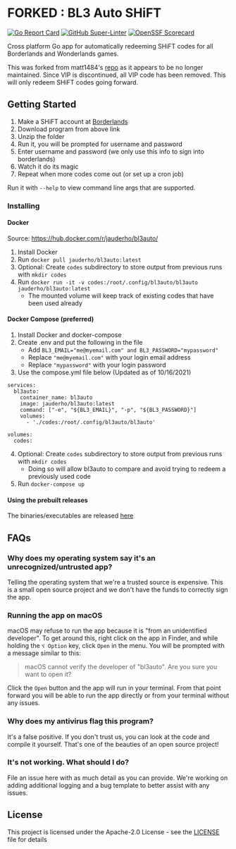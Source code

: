 # FORKED : BL3 Auto SHiFT

[![Go Report Card](https://goreportcard.com/badge/github.com/jauderho/bl3auto)](https://goreportcard.com/report/github.com/jauderho/bl3auto)
[![GitHub Super-Linter](https://github.com/jauderho/bl3auto/workflows/Lint%20Code%20Base/badge.svg)](https://github.com/jauderho/bl3auto/actions/workflows/linter.yml)
[![OpenSSF Scorecard](https://api.securityscorecards.dev/projects/github.com/jauderho/bl3auto/badge)](https://securityscorecards.dev/viewer/?uri=github.com/jauderho/bl3auto)

Cross platform Go app for automatically redeeming SHiFT codes
for all Borderlands and Wonderlands games.

This was forked from matt1484's [repo](https://github.com/matt1484/bl3_auto_vip) as it appears to be no longer maintained. Since VIP is discontinued, all VIP code has been removed. This will only redeem SHiFT codes going forward.


## Getting Started

1. Make a SHiFT account at [Borderlands](https://borderlands.com/)
2. Download program from above link
3. Unzip the folder
4. Run it, you will be prompted for username and password
5. Enter username and password (we only use this info to sign into borderlands)
6. Watch it do its magic
7. Repeat when more codes come out (or set up a cron job)


Run it with `--help` to view command line args that are supported.

### Installing

#### Docker
Source: https://hub.docker.com/r/jauderho/bl3auto/
1. Install Docker
2. Run `docker pull jauderho/bl3auto:latest`
3. Optional: Create `codes` subdirectory to store output from previous runs with `mkdir codes`
4. Run `docker run -it -v codes:/root/.config/bl3auto/bl3auto jauderho/bl3auto:latest`
    + The mounted volume will keep track of existing codes that have been used already

#### Docker Compose (preferred)
1. Install Docker and docker-compose
2. Create .env and put the following in the file
    + Add `BL3_EMAIL="me@myemail.com" and BL3_PASSWORD="mypassword"`
    + Replace `"me@myemail.com"` with your login email address
    + Replace `"mypassword"` with your login password
3. Use the compose.yml file below (Updated as of 10/16/2021)

```
services:
  bl3auto:
    container_name: bl3auto
    image: jauderho/bl3auto:latest
    command: ["-e", "${BL3_EMAIL}", "-p", "${BL3_PASSWORD}"]
    volumes:
      - './codes:/root/.config/bl3auto/bl3auto'

volumes:
  codes:
```

4. Optional: Create `codes` subdirectory to store output from previous runs with `mkdir codes`
    + Doing so will allow bl3auto to compare and avoid trying to redeem a previously used code
5. Run `docker-compose up`

#### Using the prebuilt releases
The binaries/executables are released
[here](https://github.com/jauderho/bl3auto/releases)

## FAQs

### Why does my operating system say it's an unrecognized/untrusted app?
Telling the operating system that we're a trusted source is expensive.
This is a small open source project and we don't have the funds to correctly
sign the app.

### Running the app on macOS
macOS may refuse to run the app because it is "from an unidentified developer".
To get around this, right click on the app in Finder, and while holding the `⌥ Option` key,
click `Open` in the menu. You will be prompted with a message similar to this:

>macOS cannot verify the developer of "bl3auto". Are you sure you want to open it?

Click the `Open` button and the app will run in your terminal. From that point forward
you will be able to run the app directly or from your terminal without any issues.

### Why does my antivirus flag this program?
It's a false positive. If you don't trust us, you can look at the code and
compile it yourself. That's one of the beauties of an open source project!

### It's not working. What should I do?
File an issue here with as much detail as you can provide. We're working on
adding additional logging and a bug template to better assist with any issues.

## License
This project is licensed under the Apache-2.0 License - see the
[LICENSE](LICENSE) file for details
